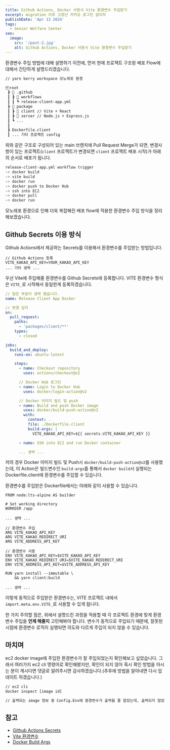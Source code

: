 ```yaml
---
title: Github Actions, Docker 사용시 Vite 환경변수 주입받기
excerpt: migration 이후 고장난 카카오 로그인 살리자
publishDate: 'Apr 13 2024'
tags:
  - Senior Welfare Center
seo:
  image:
    src: '/post-2.jpg'
    alt: Github Actions, Docker 사용시 Vite 환경변수 주입받기
---
```


환경변수 주입 방법에 대해 설명하기 이전에, 먼저 현재 프로젝트 구조랑 배포 Flow에 대해서 간단하게 설명드리겠습니다.

```bash
// yarn berry workspace 모노레포 환경

📦root
 ┣ 📂 .github
 ┃ ┣ 📂 workflows
 ┃ ┃ ┗ release-client-app.yml
 ┣ 📂 package
 ┃ ┣ 📂 client // Vite + React
 ┃ ┣ 📂 server // Node.js + Express.js
 ┃ ┗ ...
 ┃
 ┣ Dockerfile.client
 ┃ ... 기타 프로젝트 config
```

위와 같은 구조로 구성되어 있는 main 브랜치에 Pull Request Merge가 되면, 변경사항이 있는 프로젝트(`client` 프로젝트가 변경되면 `client` 프로젝트 배포 시작)가 아래의 순서로 배포가 됩니다.

```bash
release-client-app.yml workflow trigger
-> docker build
-> vite build
-> docker run
-> docker push to Docker Hub
-> ssh into EC2
-> docker pull
-> docker run
```

모노레포 환경으로 인해 더욱 복잡해진 배포 flow에 적용한 환경변수 주입 방식을 정리해보겠습니다.

## Github Secrets 이용 방식

Github Actions에서 제공하는 Secrets를 이용해서 환경변수를 주입받는 방법입니다.

```
// Github Actions 등록
VITE_KAKAO_API_KEY=YOUR_KAKAO_API_KEY
... 기타 생략 ...
```

우선 Vite에 주입해줄 환경변수를 Github Secrets에 등록합니다. VITE 환경변수 형식은 `VITE_`로 시작해서 동일한게 등록하겠습니다.

```yaml
// 많은 부분이 생략 됐습니다.
name: Release Client App Docker

// 변경 감지
on:
  pull_request:
    paths:
      - 'packages/client/**'
    types:
      - closed

jobs:
  build_and_deploy:
    runs-on: ubuntu-latest

    steps:
      - name: Checkout repository
        uses: actions/checkout@v2

      // Docker Hub 로그인
      - name: Login to Docker Hub
        uses: docker/login-action@v2

      // Docker 이미지 빌드 및 push
      - name: Build and push Docker image
        uses: docker/build-push-action@v2
        with:
          context: .
          file: ./Dockerfile.client
          build-args: |
            VITE_KAKAO_API_KEY=${{ secrets.VITE_KAKAO_API_KEY }}

      - name: SSH into EC2 and run Docker container

      ... 생략 ...
```

저의 경우 Docker 이미지 빌드 및 Push시 `docker/build-push-action@v2`를 사용했는데, 이 Action은 빌드변수인 `build-args`를 통해서 `docker build`시 실행되는 Dockerfile.client에 환경변수를 주입할 수 있습니다.

환경변수를 주입받은 Dockerfile에서는 아래와 같이 사용할 수 있습니다.

```Dockerfile.client
FROM node:lts-alpine AS builder

# Set working directory
WORKDIR /app

... 생략 ...

// 환경변수 주입
ARG VITE_KAKAO_API_KEY
ARG VITE_KAKAO_REDIRECT_URI
ARG VITE_ADDRESS_API_KEY

// 환경변수 사용
ENV VITE_KAKAO_API_KEY=$VITE_KAKAO_API_KEY
ENV VITE_KAKAO_REDIRECT_URI=$VITE_KAKAO_REDIRECT_URI
ENV VITE_ADDRESS_API_KEY=$VITE_ADDRESS_API_KEY

RUN yarn install --immutable \
    && yarn client:build

... 생략 ...
```

이렇게 동적으로 주입받은 환경변수는, VITE 프로젝트 내에서 `import.meta.env.VITE_`로 사용할 수 있게 됩니다.

한 가지 주의할 점은, 위에서 설명드린 과정을 적용할 때 각 프로젝트 환경에 맞게 환경변수 주입을 **언제 해줄지** 고민해봐야 합니다. 변수가 동적으로 주입되기 때문에, 잘못된 시점에 환경변수 로직이 실행되면 의도와 다르게 주입이 되지 않을 수 있습니다.

## 마치며

ec2 docker image에 주입한 환경변수가 잘 주입되었는지 확인해보고 싶었습니다. 그래서 여러가지 ec2 cli 명령어로 확인해봤지만, 확인이 되지 않아 혹시 확인 방법을 아시는 분이 계시다면 댓글로 알려주시면 감사하겠습니다.(추후에 방법을 알아내면 다시 업데이트 하겠습니다.)

```bash
// ec2 cli
docker inspect [image id]

// 출력되는 image 정보 중 Config.Env에 환경변수가 출력될 줄 알았는데, 출력되지 않았습니다.
```

## 참고

- [Github Actions Secrets](https://docs.github.com/en/actions/security-guides/encrypted-secrets)
- [Vite 환경변수](https://vitejs.dev/guide/env-and-mode.html)
- [Docker Build Args](https://docs.docker.com/engine/reference/builder/#arg)
